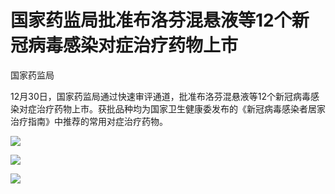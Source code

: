 # 国家药监局批准布洛芬混悬液等12个新冠病毒感染对症治疗药物上市

国家药监局

12月30日，国家药监局通过快速审评通道，批准布洛芬混悬液等12个新冠病毒感染对症治疗药物上市。获批品种均为国家卫生健康委发布的《新冠病毒感染者居家治疗指南》中推荐的常用对症治疗药物。

![](https://inews.gtimg.com/newsapp_bt/0/15585118312/1000)

![](https://inews.gtimg.com/newsapp_bt/0/15585118322/1000)

![](https://inews.gtimg.com/newsapp_bt/0/15585118329/1000)

